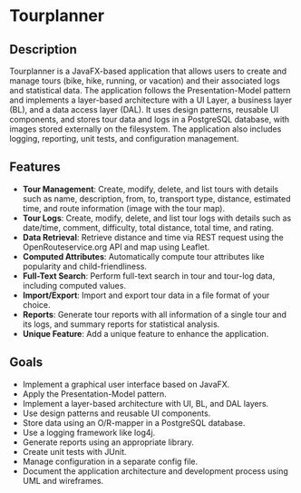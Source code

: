 # Tourplanner

## Description

Tourplanner is a JavaFX-based application that allows users to create and manage tours (bike, hike, running, or vacation) and their associated logs and statistical data. The application follows the Presentation-Model pattern and implements a layer-based architecture with a UI Layer, a business layer (BL), and a data access layer (DAL). It uses design patterns, reusable UI components, and stores tour data and logs in a PostgreSQL database, with images stored externally on the filesystem. The application also includes logging, reporting, unit tests, and configuration management.

## Features

- **Tour Management**: Create, modify, delete, and list tours with details such as name, description, from, to, transport type, distance, estimated time, and route information (image with the tour map).
- **Tour Logs**: Create, modify, delete, and list tour logs with details such as date/time, comment, difficulty, total distance, total time, and rating.
- **Data Retrieval**: Retrieve distance and time via REST request using the OpenRouteservice.org API and map using Leaflet.
- **Computed Attributes**: Automatically compute tour attributes like popularity and child-friendliness.
- **Full-Text Search**: Perform full-text search in tour and tour-log data, including computed values.
- **Import/Export**: Import and export tour data in a file format of your choice.
- **Reports**: Generate tour reports with all information of a single tour and its logs, and summary reports for statistical analysis.
- **Unique Feature**: Add a unique feature to enhance the application.

## Goals

- Implement a graphical user interface based on JavaFX.
- Apply the Presentation-Model pattern.
- Implement a layer-based architecture with UI, BL, and DAL layers.
- Use design patterns and reusable UI components.
- Store data using an O/R-mapper in a PostgreSQL database.
- Use a logging framework like log4j.
- Generate reports using an appropriate library.
- Create unit tests with JUnit.
- Manage configuration in a separate config file.
- Document the application architecture and development process using UML and wireframes.
